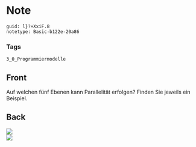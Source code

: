 # Note
```
guid: l}?+XxiF.8
notetype: Basic-b122e-20a86
```

### Tags
```
3_0_Programmiermodelle
```

## Front
Auf welchen fünf Ebenen kann Parallelität erfolgen? Finden Sie jeweils ein Beispiel.

## Back
<img src="paste-1281f7c78ba2da903f8823931d1dfea7ef3849b1.jpg">
<div><img src="paste-9456736d91dc1f265ddb8572154899104d35b8b3.jpg"></div>
